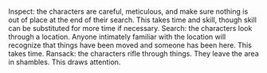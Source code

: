 Inspect: the characters are careful, meticulous, and make sure nothing is out of place at the end of their search. This takes time and skill, though skill can be substituted for more time if necessary.
Search: the characters look through a location. Anyone intimately familiar with the location will recognize that things have been moved and someone has been here. This takes time.
Ransack: the characters rifle through things. They leave the area in shambles. This draws attention.
